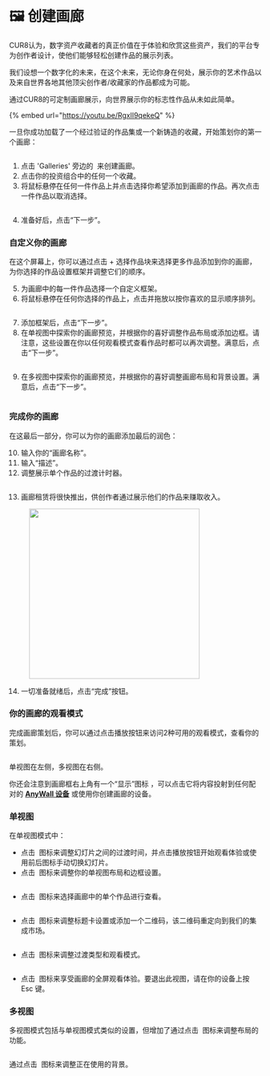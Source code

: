 # 🖼️ 创建画廊

CUR8认为，数字资产收藏者的真正价值在于体验和欣赏这些资产，我们的平台专为创作者设计，使他们能够轻松创建作品的展示列表。

我们设想一个数字化的未来，在这个未来，无论你身在何处，展示你的艺术作品以及来自世界各地其他顶尖创作者/收藏家的作品都成为可能。

通过CUR8的可定制画廊展示，向世界展示你的标志性作品从未如此简单。

{% embed url="https://youtu.be/RgxlI9qekeQ" %}

一旦你成功加载了一个经过验证的作品集或一个新铸造的收藏，开始策划你的第一个画廊：

<figure><img src="../../.gitbook/assets/Screenshot 2025-01-03 at 12.55.13.png" alt=""><figcaption></figcaption></figure>

1. 点击 'Galleries' 旁边的 <img src="../../.gitbook/assets/Screenshot 2024-04-12 at 08.27.05.png" alt="" data-size="line"> 来创建画廊。
2. 点击你的投资组合中的任何一个收藏。
3. 将鼠标悬停在任何一件作品上并点击选择你希望添加到画廊的作品。再次点击一件作品以取消选择。

<figure><img src="../../.gitbook/assets/Screenshot 2025-01-03 at 13.02.58.png" alt=""><figcaption></figcaption></figure>

4. 准备好后，点击“下一步”。

### 自定义你的画廊

在这个屏幕上，你可以通过点击 + 选择作品块来选择更多作品添加到你的画廊，为你选择的作品设置框架并调整它们的顺序。

5. 为画廊中的每一件作品选择一个自定义框架。
6. 将鼠标悬停在任何你选择的作品上，点击并拖放以按你喜欢的显示顺序排列。

<figure><img src="../../.gitbook/assets/Untitled design (1) (1).gif" alt=""><figcaption></figcaption></figure>

7. 添加框架后，点击“下一步”。
8. 在单视图中探索你的画廊预览，并根据你的喜好调整作品布局或添加边框。请注意，这些设置在你以任何观看模式查看作品时都可以再次调整。满意后，点击“下一步”。

<figure><img src="../../.gitbook/assets/Screenshot 2025-01-03 at 13.18.17.png" alt=""><figcaption></figcaption></figure>

9. 在多视图中探索你的画廊预览，并根据你的喜好调整画廊布局和背景设置。满意后，点击“下一步”。

<figure><img src="../../.gitbook/assets/Screenshot 2025-01-03 at 13.19.32.png" alt=""><figcaption></figcaption></figure>

### 完成你的画廊

在这最后一部分，你可以为你的画廊添加最后的润色：

10. 输入你的“画廊名称”。
11. 输入“描述”。
12. 调整展示单个作品的过渡计时器。

<figure><img src="../../.gitbook/assets/Screenshot 2025-01-03 at 13.22.30.png" alt=""><figcaption></figcaption></figure>

13. 画廊租赁将很快推出，供创作者通过展示他们的作品来赚取收入。

<figure><img src="../../.gitbook/assets/Screenshot 2025-01-03 at 13.17.19.png" alt="" width="340"><figcaption></figcaption></figure>

14. 一切准备就绪后，点击“完成”按钮。

### 你的画廊的观看模式

完成画廊策划后，你可以通过点击播放按钮来访问2种可用的观看模式，查看你的策划。

<figure><img src="../../.gitbook/assets/Screenshot 2025-03-21 at 10.15.29.png" alt=""><figcaption></figcaption></figure>

单视图在左侧，多视图在右侧。

你还会注意到画廊框右上角有一个“显示”图标 <img src="../../.gitbook/assets/Screenshot 2025-01-03 at 12.03.25.png" alt="" data-size="line">，可以点击它将内容投射到任何配对的 [**AnyWall 设备**](https://www.anywall.io) 或使用你创建画廊的设备。

### 单视图

在单视图模式中：

* 点击 <img src="../../.gitbook/assets/Screenshot 2024-04-12 at 10.21.08.png" alt="" data-size="line"> 图标来调整幻灯片之间的过渡时间，并点击播放按钮开始观看体验或使用前后图标手动切换幻灯片。
* 点击 <img src="../../.gitbook/assets/Screenshot 2024-04-12 at 10.18.36.png" alt="" data-size="line"> 图标来调整你的单视图布局和边框设置。

<figure><img src="../../.gitbook/assets/Screenshot 2024-07-10 at 15.32.43.png" alt=""><figcaption></figcaption></figure>

* 点击 <img src="../../.gitbook/assets/Screenshot 2024-04-12 at 10.23.12.png" alt="" data-size="line"> 图标来选择画廊中的单个作品进行查看。

<figure><img src="../../.gitbook/assets/Screenshot 2024-07-10 at 15.33.41.png" alt=""><figcaption></figcaption></figure>

* 点击 <img src="../../.gitbook/assets/Screenshot 2024-07-10 at 15.35.31.png" alt="" data-size="line"> 图标来调整标题卡设置或添加一个二维码，该二维码重定向到我们的集成市场。

<figure><img src="../../.gitbook/assets/Screenshot 2024-07-10 at 15.36.04.png" alt=""><figcaption></figcaption></figure>

* 点击 <img src="../../.gitbook/assets/Screenshot 2024-04-12 at 10.26.05.png" alt="" data-size="line"> 图标来调整过渡类型和观看模式。

<figure><img src="../../.gitbook/assets/Screenshot 2024-07-10 at 15.34.37.png" alt=""><figcaption></figcaption></figure>

* 点击 <img src="../../.gitbook/assets/Screenshot 2024-04-12 at 11.22.57.png" alt="" data-size="line"> 图标来享受画廊的全屏观看体验。要退出此视图，请在你的设备上按 Esc 键。

### 多视图

多视图模式包括与单视图模式类似的设置，但增加了通过点击 <img src="../../.gitbook/assets/Screenshot 2024-04-12 at 11.28.36.png" alt="" data-size="line"> 图标来调整布局的功能。

<figure><img src="../../.gitbook/assets/Screenshot 2024-07-11 at 15.55.14.png" alt=""><figcaption></figcaption></figure>

通过点击 <img src="../../.gitbook/assets/Screenshot 2024-04-12 at 11.29.15.png" alt="" data-size="line"> 图标来调整正在使用的背景。

<figure><img src="../../.gitbook/assets/Screenshot 2024-07-10 at 15.39.29.png" alt=""><figcaption></figcaption></figure>